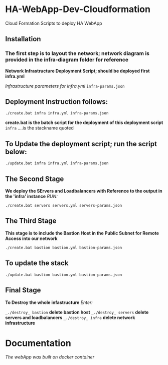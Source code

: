 # HA-WebApp-Dev-Cloudformation
Cloud Formation Scripts to deploy HA WebApp

## Installation

### The first step is to layout the network; network diagram is provided in the infra-diagram folder for reference

**Network Infrastructure Deployment Script; should be deployed first infra.yml**

_Infrastructure parameters for infra.yml_
`infra-params.json`

## Deployment Instruction follows:

`./create.bat infra infra.yml infra-params.json`

**create.bat is the batch script for the deployment of this deployment script**
`infra` ....is the stackname quoted

## To Update the deployment script; run the script below:

`./update.bat infra infra.yml infra-params.json`


## The Second Stage

**We deploy the SErvers and Loadbalancers with Reference to the output in the 'infra' instance**
_RUN:_

`./create.bat servers servers.yml servers-params.json`

## The Third Stage

**This stage is to include the Bastion Host in the Public Subnet for Remote Access into our network**

`./create.bat bastion bastion.yml bastion-params.json`

## To update the stack
`./update.bat bastion bastion.yml bastion-params.json`

## Final Stage
**To Destroy the whole infastructure**
_Enter:_

`_./destroy_ bastion`           **delete bastion host**
`_./destroy_ servers`           **delete servers and loadbalancers**
`_./destroy_ infra`           **delete network infrastructure**

# Documentation

_The webApp was built on docker container_ 